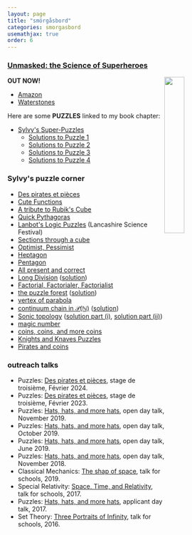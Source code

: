 ```yaml
---
layout: page
title: "smörgåsbord"
categories: smorgasbord
usemathjax: true
order: 6
---
```


### <a class="linkdebugmain" href="https://www.waterstones.com/book/unmasked/s-anscombe/n-danino/9781912979080?fbclid=IwAR2kkLuFbVRS0TvOr9etGZMB2E45oH8KkBVce9FdiyK7Mg01zQ-5km-6hlo">Unmasked: the Science of Superheroes</a>

<img src="/IMAGES/sylvy.jpg" width="30%" style="float:right;">

__OUT NOW!__

- [Amazon](https://www.amazon.co.uk/Unmasked-Science-Superheroes-Robert-Walsh/dp/191297908X/ref=sr_1_1?keywords=unmasked%3A+the+science+of+superheroes&qid=1583537025&sr=8-1)
- [Waterstones](https://www.waterstones.com/book/unmasked/robert-walsh/sarita-robsinson/9781912979080)

Here are some __PUZZLES__ linked to my book chapter:

- [Sylvy's Super-Puzzles](https://drive.google.com/open?id=1K-xXXL_MDcRIw9oqBXxBkids8Tl2Re_h)
	- [Solutions to Puzzle 1](https://drive.google.com/open?id=1wRbmZ1NnrsDi8owL3eR67jT6qxY08q15)
	- [Solutions to Puzzle 2](https://drive.google.com/open?id=1FMIm128PyFPKjqdvzH1HVODcymrDQImU)
	- [Solutions to Puzzle 3](https://drive.google.com/open?id=1eJuCq47qeHz4Rfd2CNA6HNJZ3k5jwQ1f)
	- [Solutions to Puzzle 4](https://drive.google.com/open?id=1-ygDZoILj3275DNXMXMRT27L7ij6tEp8)



### Sylvy's puzzle corner

- [Des pirates et pièces](https://drive.google.com/file/d/1LBaCjRsT_o4lBUQ2_aqhyjeVFe-fmdLs/view?usp=sharing)
- [Cute Functions](https://drive.google.com/file/d/1Y1f2rfKFNoUjqvpLnxobaEXha8kieE4C/view?usp=sharing)
- [A tribute to Rubik's Cube](https://drive.google.com/open?id=1tB2ceF85zjMHMrlukyXEf2utWGk3PJQP)
- [Quick Pythagoras](https://drive.google.com/open?id=1HCCLIiGS2ZN34gsOxerLYGKWJQ2A6LnX)
- [Lanbot's Logic Puzzles](http://www.lancashiresciencefestival.co.uk/wp-content/uploads/2018/07/LanBots-Logic-Puzzles-with-Sylvy-Anscombe.pdf) (Lancashire Science Festival)
- [Sections through a cube](https://drive.google.com/open?id=1u_NX6uAT93VMB0dWBZ7H-ormCrMrvunj)
- [Optimist, Pessimist](https://drive.google.com/open?id=1qw4hcQVZuDdAIN7PVrJFyGeFI9-diA3K)
- [Heptagon](https://drive.google.com/open?id=18VD2zNDJ8hqHkcfm31bhq0r1RD2BP7_L)
- [Pentagon](https://drive.google.com/open?id=1C7FPQGbc-vId4bIBpV80zd5vjlODTs1C)
- [All present and correct](https://drive.google.com/open?id=1K_bxWt_s-gOUMPh3kr09PwLfbLG4ltHJ)
- [Long Division](https://drive.google.com/open?id=1sqPjD3kr-AVhtlYdnC8aiK3EzGgzSqKt) ([solution](https://drive.google.com/open?id=1-uXa83mTjN0bqq_PQA50opMN65vxL1su))
- [Factorial, Factorialer, Factorialist](https://drive.google.com/open?id=1zi9g_C_2DwsdwjM502mbQgqR5IEmHKvv)
- [the puzzle forest](https://drive.google.com/open?id=0B6bVmoUt7QTXNEZndDdxLXU0SFk)
	([solution](https://drive.google.com/open?id=0B6bVmoUt7QTXeGRLWjE4SmZLSnc))
- [vertex of parabola](https://sylvyanscombe.wordpress.com/2015/11/10/puzzle-corner-sylvys-puzzle-5/)
- [continuum chain in $\mathcal{P}(\mathbb{N})$](https://sylvyanscombe.wordpress.com/2015/10/28/sylvys-weekly-puzzle-4/)
	([solution](https://sylvyanscombe.wordpress.com/2015/12/18/puzzle-corner-solution-to-sylvys-puzzle-4/))
- [Sonic topology](https://sylvyanscombe.wordpress.com/2015/10/14/sylvys-weekly-puzzle-3/)
	([solution part (i)](https://sylvyanscombe.wordpress.com/2015/10/28/sylvys-weekly-puzzle-3-solution-part-i/),
	[solution part (ii)](https://sylvyanscombe.wordpress.com/2015/11/10/sylvys-weekly-puzzle-3-solution-part-ii/))
- [magic number](https://drive.google.com/open?id=1rvjFVInD3iZtZ7yJK_LJnPMunG7ZaWnK)
- [coins, coins, and more coins](https://drive.google.com/open?id=1mAd5D5rg_gJ24VKEb5f6j69ICRuPzb5q)
- [Knights and Knaves Puzzles](https://drive.google.com/open?id=1dBMwVTqsjnDuiwT3ObaYLPI5c8DL0zT0)
- [Pirates and coins](https://drive.google.com/file/d/0B6bVmoUt7QTXdzRlNERaZEVYLVk/view?usp=sharing)

<!--
<a name="misc"></a>

<br>
<hr>

	<h3>miscellany of fun maths</h3>

	<ul>
	<li>Analysis: <a href="https://drive.google.com/open?id=1ZhW7-zUUB8RayZt7QXKV1t05qzp_GsQl">a few tricky questions</a> about convergence and continuity</li>
-->
<!--
<li>Strategy/Set Theory: Hat problems (joint work with <a href="">Rob Leek</a>)</li>
<li>Euler characteristic, graphs, solids</li>
<li>Tennis</li>
<li>Kittens</li>
<li>naive calculus</li>
<li>non-Euclidean geometry</li>
<li>Rigid structure of Platonic solids, lengths, areas, and volumes</li>
<li>colourings of solids</li>
<li>Spinning Platonic Solids</li>
<li>Conic sections</li>
<li>Four switches, levers</li>
<li>Hairy Ball Theorem</li>
<li>Pancake Theorem, Red and blue points on the plane</li>
<li>Permutations with jam</li>
<li>Homogeneity, random graph, $(\mathbb{Q},<)$, back-and-forth</li>
</ul>
-->



### outreach talks

- Puzzles: [Des pirates et pièces](https://drive.google.com/file/d/1LBaCjRsT_o4lBUQ2_aqhyjeVFe-fmdLs/view?usp=sharing), stage de troisième, Février 2024.
- Puzzles: [Des pirates et pièces](https://drive.google.com/file/d/1i8fPiYukmXNtW5OP4D0BCoDrzeOag7s6/view?usp=sharing), stage de troisième, Février 2023.
- Puzzles: [Hats, hats, and more hats](https://drive.google.com/open?id=1eRqj-A6q05ynuF0gFdmdLlzcNR156RLW), open day talk, November 2019.
- Puzzles: [Hats, hats, and more hats](https://drive.google.com/open?id=1oD4068p2Syn592eL7c1GTnTWy811Ej83), open day talk, October 2019.
- Puzzles: [Hats, hats, and more hats](https://drive.google.com/open?id=1j2KDC1HJT0EvARMgLsR3owru02GW0_Zd), open day talk, June 2019.
- Puzzles: [Hats, hats, and more hats](https://drive.google.com/file/d/16upRZMhJ390JKjS1NTPswtYguRw0UHGX/view?usp=sharing), open day talk, November 2018.
- Classical Mechanics: [The shap of space](https://drive.google.com/open?id=1buzUlM53xO7g-ypTGByyi8nizZP66BI7), talk for schools, 2019.
- Special Relativity: [Space, Time, and Relativity](https://drive.google.com/open?id=1NYQ_7u_t5PZj0s7-FxAAj2XbVeVyRUXG), talk for schools, 2017.
- Puzzles: [Hats, hats, and more hats](https://drive.google.com/open?id=0B6bVmoUt7QTXanpPdndZcE9pdzY4UGVlX0pQckpJYW12aUJN), applicant day talk, 2017.
- Set Theory: [Three Portraits of Infinity](https://drive.google.com/open?id=0B6bVmoUt7QTXc1ZsM3E4U1RUMDA), talk for schools, 2016.

<!--
	<li>Logic: <a href="https://drive.google.com/open?id=0B6bVmoUt7QTXT0ZpZ252ZUFVaDg">Logic, Puzzles, and G&ouml;del's Incompleteness Theorems</a>, talk for schools, 2014.</li>
	<li>Set Theory: <a href="https://drive.google.com/open?id=0B6bVmoUt7QTXT2kySmJuQXpfeTA">Cantor's Infinities</a>, talk for schools, 2011.</li>
-->
